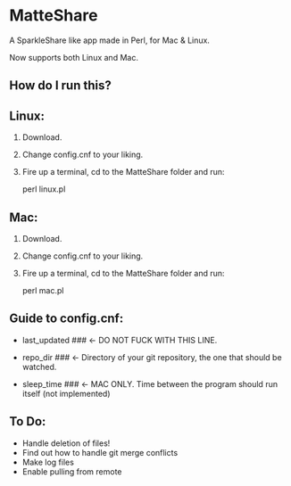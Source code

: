 MatteShare
==========

A SparkleShare like app made in Perl, for Mac & Linux.

Now supports both Linux and Mac.

How do I run this?
------------------
## Linux:

1. Download.
2. Change config.cnf to your liking.
3. Fire up a terminal, cd to the MatteShare folder and run:

    perl linux.pl


## Mac:

1. Download.
2. Change config.cnf to your liking.
3. Fire up a terminal, cd to the MatteShare folder and run:

    perl mac.pl


Guide to config.cnf:
--------------------
* last_updated ### <- DO NOT FUCK WITH THIS LINE.

* repo_dir ### <- Directory of your git repository, the one that should be watched.

* sleep_time ### <- MAC ONLY. Time between the program should run itself (not implemented)


To Do:
------

* Handle deletion of files!
* Find out how to handle git merge conflicts
* Make log files
* Enable pulling from remote